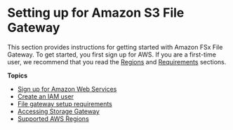 # Setting up for Amazon S3 File Gateway<a name="setting-up"></a>

This section provides instructions for getting started with Amazon FSx File Gateway\. To get started, you first sign up for AWS\. If you are a first\-time user, we recommend that you read the [Regions](https://docs.aws.amazon.com/storagegateway/latest/userguide/available-regions-intro.html) and [Requirements](https://docs.aws.amazon.com/storagegateway/latest/userguide/Requirements.html) sections\.

**Topics**
+ [Sign up for Amazon Web Services](setting-up-aws-sign-up.md)
+ [Create an IAM user](setting-up-create-iam-user.md)
+ [File gateway setup requirements](Requirements.md)
+ [Accessing Storage Gateway](WhatIsAPIIntro.md)
+ [Supported AWS Regions](available-regions-intro.md)